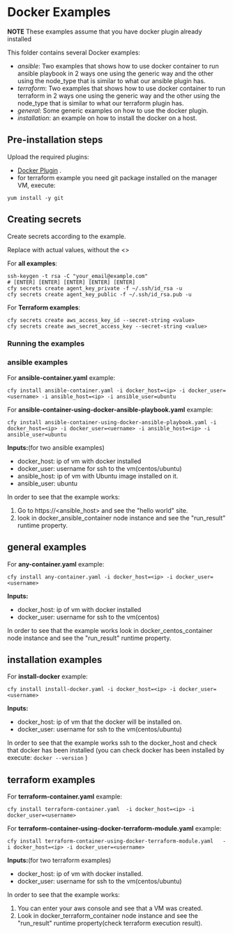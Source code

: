 # Docker Examples

**NOTE** These examples assume that you have docker plugin already installed

This folder contains several Docker examples:


  * _ansible_: Two examples that shows how to use docker container to run ansible playbook in 2 ways one using the generic way and the other using the node_type that is similar to what our ansible plugin has.
  * _terraform_: Two examples that shows how to use docker container to run terraform in 2 ways one using the generic way and the other using the node_type that is similar to what our terraform plugin has.
  * _general_: Some generic examples on how to use the docker plugin.
  * _installation_: an example on how to install the docker on a host.


## Pre-installation steps

Upload the required plugins:

  * [Docker Plugin](https://github.com/cloudify-cosmo/cloudify-docker-plugin/releases) .
  * for terraform example you need git package installed on the manager VM, 
  execute:
  ```
yum install -y git
```
## Creating secrets

Create secrets according to the example.

Replace <value> with actual values, without the <>

For **all examples**:

```shell
ssh-keygen -t rsa -C "your_email@example.com"
# [ENTER] [ENTER] [ENTER] [ENTER] [ENTER]
cfy secrets create agent_key_private -f ~/.ssh/id_rsa -u
cfy secrets create agent_key_public -f ~/.ssh/id_rsa.pub -u
```
         
For **Terraform examples**:
```shell
cfy secrets create aws_access_key_id --secret-string <value>
cfy secrets create aws_secret_access_key --secret-string <value>
```

### Running the examples


### ansible examples

For **ansible-container.yaml** example:
```shell
cfy install ansible-container.yaml -i docker_host=<ip> -i docker_user=<username> -i ansible_host=<ip> -i ansible_user=ubuntu
```
For **ansible-container-using-docker-ansible-playbook.yaml** example:
```shell script
cfy install ansible-container-using-docker-ansible-playbook.yaml -i docker_host=<ip> -i docker_user=<uername> -i ansible_host=<ip> -i ansible_user=ubuntu
```

 **Inputs:**(for two ansible examples)
 
 * docker_host: ip of vm with docker installed
 * docker_user: username for ssh to the vm(centos/ubuntu)
 * ansible_host: ip of vm with Ubuntu image installed on it.
 * ansible_user: ubuntu

In order to see that the example works:
 1. Go to  https://<ansible_host> and see the "hello world" site.
 2. look in docker_ansible_container node instance and see the "run_result" runtime property.
   
## general examples

For **any-container.yaml** example:

```shell 
cfy install any-container.yaml -i docker_host=<ip> -i docker_user=<username>
```
 **Inputs:**
 
 * docker_host: ip of vm with docker installed
 * docker_user: username for ssh to the vm(centos)

In order to see that the example works look in docker_centos_container node instance and see the "run_result" runtime property.
   
## installation examples

For **install-docker** example:
```shell script
cfy install install-docker.yaml -i docker_host=<ip> -i docker_user=<username> 
```

**Inputs:**
 
 * docker_host: ip of vm that the docker will be installed on.
 * docker_user: username for ssh to the vm(centos/ubuntu)
 
 In order to see that the example works ssh to the docker_host and check that docker has been installed
(you can check docker has been installed by execute: `docker --version` )
 
## terraform examples
 
For **terraform-container.yaml** example:
 
 ```shell script
cfy install terraform-container.yaml  -i docker_host=<ip> -i docker_user=<username>
```
 For **terraform-container-using-docker-terraform-module.yaml** example:
 ```shell script
cfy install terraform-container-using-docker-terraform-module.yaml   -i docker_host=<ip> -i docker_user=<username> 

```

**Inputs:**(for two terraform examples)
 
 * docker_host: ip of vm with docker installed.
 * docker_user: username for ssh to the vm(centos/ubuntu)
 
 In order to see that the example works:
  1. You can enter your aws console and see that a VM was created.
  2. Look in docker_terraform_container node instance and see the "run_result" runtime property(check terraform execution result).
